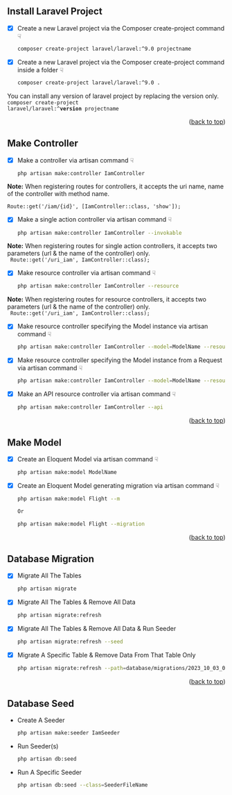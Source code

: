 <a name="readme-top"></a>
## Install Laravel Project

- [x] Create a new Laravel project via the Composer create-project command ☟
  ```sh
  composer create-project laravel/laravel:^9.0 projectname
  ```
- [x] Create a new Laravel project via the Composer create-project command inside a folder ☟
  ```sh
  composer create-project laravel/laravel:^9.0 . 
  ```  
You can install any version of laravel project by replacing the version only.
<code> composer create-project laravel/laravel:^<b>version</b> projectname </code>
  
<p align="right">(<a href="#readme-top">back to top</a>)</p>  

## Make Controller

- [x] Make a controller via artisan command ☟
  ```sh
  php artisan make:controller IamController
  ```
<b>Note:</b> When registering routes for controllers, it accepts the uri name, name of the controller with method name.<br/>
<code> Route::get('/iam/{id}', [IamController::class, 'show']); </code> 
  
- [x] Make a single action controller via artisan command ☟
  ```sh
  php artisan make:controller IamController --invokable 
  ```  
<b>Note:</b> When registering routes for single action controllers, it accepts two parameters (url & the name of the controller) only.<br/>
<code> Route::get('/uri_iam', IamController::class); </code> 

- [x] Make resource controller via artisan command ☟
  ```sh
  php artisan make:controller IamController --resource 
  ```  
<b>Note:</b> When registering routes for resource controllers, it accepts two parameters (url & the name of the controller) only.<br/>
<code> Route::get('/uri_iam', IamController::class); </code>   
  
- [x] Make resource controller specifying the Model instance via artisan command ☟
  ```sh
  php artisan make:controller IamController --model=ModelName --resource
  ```  
  
- [x] Make resource controller specifying the Model instance from a Request via artisan command ☟
  ```sh
  php artisan make:controller IamController --model=ModelName --resource --requests
  ```    
 
- [x] Make an API resource controller via artisan command ☟
  ```sh
  php artisan make:controller IamController --api
  ```     
<p align="right">(<a href="#readme-top">back to top</a>)</p>  

## Make Model

- [x] Create an Eloquent Model via artisan command ☟
  ```sh
  php artisan make:model ModelName
  ```     
- [x] Create an Eloquent Model generating migration via artisan command ☟
  ```sh
  php artisan make:model Flight --m
  
  Or
  
  php artisan make:model Flight --migration
  ```     


<p align="right">(<a href="#readme-top">back to top</a>)</p>  

## Database Migration

- [x] Migrate All The Tables
  ```sh
  php artisan migrate
  ```
- [x] Migrate All The Tables & Remove All Data
  ```sh
  php artisan migrate:refresh
  ```
- [x] Migrate All The Tables & Remove All Data & Run Seeder
  ```sh
  php artisan migrate:refresh --seed
  ```
- [x] Migrate A Specific Table & Remove Data From That Table Only
  ```sh
  php artisan migrate:refresh --path=database/migrations/2023_10_03_009502_create_users_table.php
  ```
  
<p align="right">(<a href="#readme-top">back to top</a>)</p>

## Database Seed

* Create A Seeder
  ```sh
  php artisan make:seeder IamSeeder
  ```
* Run Seeder(s)
  ```sh
  php artisan db:seed
  ```  
* Run A Specific Seeder 
  ```sh
  php artisan db:seed --class=SeederFileName
  ```

